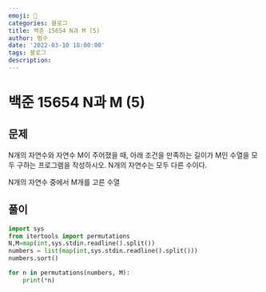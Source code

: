 ```yaml
---
emoji: 🏃
categories: 블로그
title: 백준 15654 N과 M (5)
author: 범수
date: '2022-03-10 18:00:00'
tags: 블로그
description:
---
```

<!-- 
튜토리얼, 하우 투 가이드, 설명 ,레퍼런스 
https://documentation.divio.com/tutorials/
-->

# 백준 15654 N과 M (5)

## 문제

N개의 자연수와 자연수 M이 주어졌을 때, 아래 조건을 만족하는 길이가 M인 수열을 모두 구하는 프로그램을 작성하시오. N개의 자연수는 모두 다른 수이다.

N개의 자연수 중에서 M개를 고른 수열

## 풀이

```python
import sys
from itertools import permutations
N,M=map(int,sys.stdin.readline().split())
numbers = list(map(int,sys.stdin.readline().split()))
numbers.sort()

for n in permutations(numbers, M):
    print(*n)
```